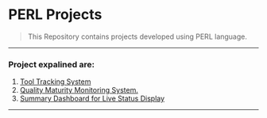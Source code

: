 # PERL Projects
>This Repository contains projects developed using PERL language.
---

### Project expalined are:
1. [Tool Tracking System](https://github.com/ankesh-verma/PERL/tree/main/FasTrack%20Tool%20Tracker)
2. [Quality Maturity Monitoring System.](https://github.com/ankesh-verma/PERL/tree/main/Quality_Maturity_Monitoring)
3. [Summary Dashboard for Live Status Display](https://github.com/ankesh-verma/PERL/tree/main/LiveSummary)
***
